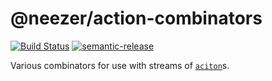 # @neezer/action-combinators

[![Build Status](https://travis-ci.org/neezer/action-combinators.svg?branch=master)](https://travis-ci.org/neezer/action-combinators)
[![semantic-release](https://img.shields.io/badge/%20%20%F0%9F%93%A6%F0%9F%9A%80-semantic--release-e10079.svg)](https://github.com/semantic-release/semantic-release)

Various combinators for use with streams of
[`aciton`](https://github.com/neezer/action)s.
